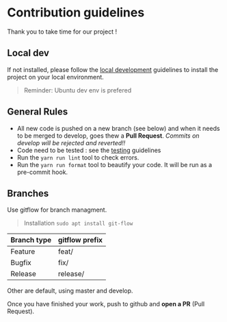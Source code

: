 # Contribution guidelines

Thank you to take time for our project !

## Local dev

If not installed, please follow the [local development](./local-development.md) guidelines to install the project on your local environment.

> Reminder: Ubuntu dev env is prefered

## General Rules

- All new code is pushed on a new branch (see below) and when it needs to be merged to develop, goes thew a **Pull Request**. *Commits on develop will be rejected and reverted!!*
- Code need to be tested : see the [testing](./testing.md) guidelines
- Run the `yarn run lint` tool to check errors.
- Run the `yarn run format` tool to beautify your code. It will be run as a pre-commit hook.

## Branches

Use gitflow for branch managment.
> Installation `sudo apt install git-flow`

Branch type | gitflow prefix
---|---
Feature | feat/
Bugfix | fix/
Release | release/

Other are default, using master and develop. 

Once you have finished your work, push to github and __open a PR__ (Pull Request).